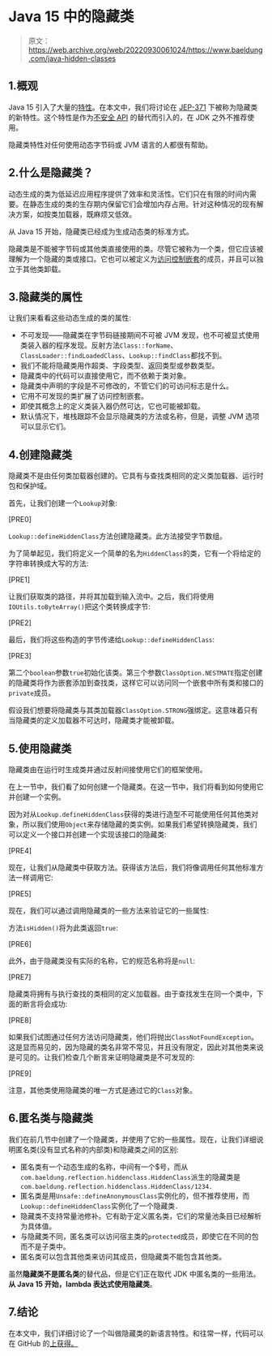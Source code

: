 # Java 15 中的隐藏类

> 原文：<https://web.archive.org/web/20220930061024/https://www.baeldung.com/java-hidden-classes>

## 1.概观

Java 15 引入了大量的[特性](/web/20220815034151/https://www.baeldung.com/java-15-new)。在本文中，我们将讨论在 [JEP-371](https://web.archive.org/web/20220815034151/https://openjdk.java.net/jeps/371) 下被称为隐藏类的新特性。这个特性是作为[不安全 API](/web/20220815034151/https://www.baeldung.com/java-unsafe) 的替代而引入的，在 JDK 之外不推荐使用。

隐藏类特性对任何使用动态字节码或 JVM 语言的人都很有帮助。

## 2.什么是隐藏类？

动态生成的类为低延迟应用程序提供了效率和灵活性。它们只在有限的时间内需要。在静态生成的类的生存期内保留它们会增加内存占用。针对这种情况的现有解决方案，如按类加载器，既麻烦又低效。

从 Java 15 开始，隐藏类已经成为生成动态类的标准方式。

隐藏类是不能被字节码或其他类直接使用的类。尽管它被称为一个类，但它应该被理解为一个隐藏的类或接口。它也可以被定义为[访问控制嵌套](https://web.archive.org/web/20220815034151/https://openjdk.java.net/jeps/181)的成员，并且可以独立于其他类卸载。

## 3.隐藏类的属性

让我们来看看这些动态生成的类的属性:

*   不可发现——隐藏类在字节码链接期间不可被 JVM 发现，也不可被显式使用类装入器的程序发现。反射方法`Class::forName`、`ClassLoader::findLoadedClass`、`Lookup::findClass`都找不到。
*   我们不能将隐藏类用作超类、字段类型、返回类型或参数类型。
*   隐藏类中的代码可以直接使用它，而不依赖于类对象。
*   隐藏类中声明的字段是不可修改的，不管它们的可访问标志是什么。
*   它用不可发现的类扩展了访问控制嵌套。
*   即使其概念上的定义类装入器仍然可达，它也可能被卸载。
*   默认情况下，堆栈跟踪不会显示隐藏类的方法或名称，但是，调整 JVM 选项可以显示它们。

## 4.创建隐藏类

隐藏类不是由任何类加载器创建的。它具有与查找类相同的定义类加载器、运行时包和保护域。

首先，让我们创建一个`Lookup`对象:

[PRE0]

`Lookup::defineHiddenClass`方法创建隐藏类。此方法接受字节数组。

为了简单起见，我们将定义一个简单的名为`HiddenClass`的类，它有一个将给定的字符串转换成大写的方法:

[PRE1]

让我们获取类的路径，并将其加载到输入流中。之后，我们将使用`IOUtils.toByteArray()`把这个类转换成字节:

[PRE2]

最后，我们将这些构造的字节传递给`Lookup::defineHiddenClass`:

[PRE3]

第二个`boolean`参数`true`初始化该类。第三个参数`ClassOption.NESTMATE`指定创建的隐藏类将作为嵌套添加到查找类，这样它可以访问同一个嵌套中所有类和接口的`private`成员。

假设我们想要将隐藏类与其类加载器`ClassOption.STRONG`强绑定。这意味着只有当隐藏类的定义加载器不可达时，隐藏类才能被卸载。

## 5.使用隐藏类

隐藏类由在运行时生成类并通过反射间接使用它们的框架使用。

在上一节中，我们看了如何创建一个隐藏类。在这一节中，我们将看到如何使用它并创建一个实例。

因为对从`Lookup.defineHiddenClass`获得的类进行造型不可能使用任何其他类对象，所以我们使用`Object`来存储隐藏的类实例。如果我们希望转换隐藏类，我们可以定义一个接口并创建一个实现该接口的隐藏类:

[PRE4]

现在，让我们从隐藏类中获取方法。获得该方法后，我们将像调用任何其他标准方法一样调用它:

[PRE5]

现在，我们可以通过调用隐藏类的一些方法来验证它的一些属性:

方法`isHidden()`将为此类返回`true`:

[PRE6]

此外，由于隐藏类没有实际的名称，它的规范名称将是`null`:

[PRE7]

隐藏类将拥有与执行查找的类相同的定义加载器。由于查找发生在同一个类中，下面的断言将会成功:

[PRE8]

如果我们试图通过任何方法访问隐藏类，他们将抛出`ClassNotFoundException`。这是显而易见的，因为隐藏的类名非常不常见，并且没有限定，因此对其他类来说是可见的。让我们检查几个断言来证明隐藏类是不可发现的:

[PRE9]

注意，其他类使用隐藏类的唯一方式是通过它的`Class`对象。

## 6.匿名类与隐藏类

我们在前几节中创建了一个隐藏类，并使用了它的一些属性。现在，让我们详细说明匿名类(没有显式名称的内部类)和隐藏类之间的区别:

*   匿名类有一个动态生成的名称，中间有一个$号，而从`com.baeldung.reflection.hiddenclass.HiddenClass`派生的隐藏类是`com.baeldung.reflection.hiddenclass.HiddenClass/1234.`
*   匿名类是用`Unsafe::defineAnonymousClass`实例化的，但不推荐使用，而`Lookup::defineHiddenClass`实例化了一个隐藏类`.`
*   隐藏类不支持常量池修补。它有助于定义匿名类，它们的常量池条目已经解析为具体值。
*   与隐藏类不同，匿名类可以访问宿主类的`protected`成员，即使它在不同的包而不是子类中。
*   匿名类可以包含其他类来访问其成员，但隐藏类不能包含其他类。

虽然**隐藏类不是匿名类**的替代品，但是它们正在取代 JDK 中匿名类的一些用法。**从 Java 15 开始，lambda 表达式使用隐藏类**。

## 7.结论

在本文中，我们详细讨论了一个叫做隐藏类的新语言特性。和往常一样，代码可以在 GitHub 的[上获得。](https://web.archive.org/web/20220815034151/https://github.com/eugenp/tutorials/tree/master/core-java-modules/core-java-15)